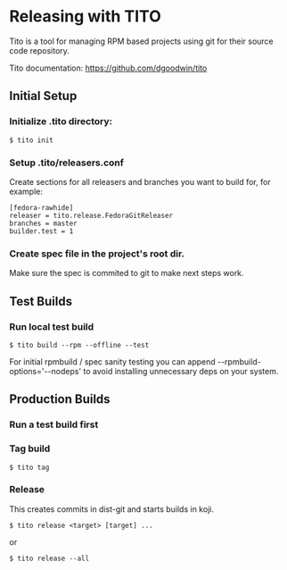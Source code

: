 Releasing with TITO
===================
Tito is a tool for managing RPM based projects using git for their source code repository.

Tito documentation: https://github.com/dgoodwin/tito


Initial Setup
-------------
### Initialize .tito directory:

    $ tito init

### Setup .tito/releasers.conf
Create sections for all releasers and branches you want to build for,
for example:

    [fedora-rawhide]
    releaser = tito.release.FedoraGitReleaser
    branches = master
    builder.test = 1

### Create spec file in the project's root dir.
Make sure the spec is commited to git to make next steps work.


Test Builds
-----------
### Run local test build

    $ tito build --rpm --offline --test

For initial rpmbuild / spec sanity testing
you can append --rpmbuild-options='--nodeps'
to avoid installing unnecessary deps on your system.


Production Builds
-----------------
### Run a test build first

### Tag build

    $ tito tag

### Release
This creates commits in dist-git and starts builds in koji.

    $ tito release <target> [target] ...

or

    $ tito release --all
